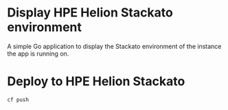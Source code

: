 # Display HPE Helion Stackato environment

A simple Go application to display the Stackato environment of the
instance the app is running on. 

# Deploy to HPE Helion Stackato

    cf push
